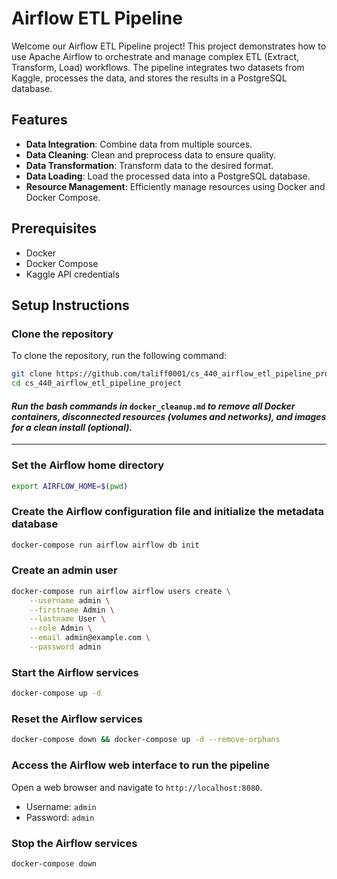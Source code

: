 # Airflow ETL Pipeline

Welcome our Airflow ETL Pipeline project! This project demonstrates how to use Apache Airflow to orchestrate and manage complex ETL (Extract, Transform, Load) workflows. The pipeline integrates two datasets from Kaggle, processes the data, and stores the results in a PostgreSQL database.

## Features

- **Data Integration**: Combine data from multiple sources.
- **Data Cleaning**: Clean and preprocess data to ensure quality.
- **Data Transformation**: Transform data to the desired format.
- **Data Loading**: Load the processed data into a PostgreSQL database.
- **Resource Management**: Efficiently manage resources using Docker and Docker Compose.

## Prerequisites

- Docker
- Docker Compose
- Kaggle API credentials

## Setup Instructions

### Clone the repository

To clone the repository, run the following command:

```bash
git clone https://github.com/taliff0001/cs_440_airflow_etl_pipeline_project.git
cd cs_440_airflow_etl_pipeline_project
```

#### *Run the bash commands in* `docker_cleanup.md` *to remove all Docker containers, disconnected resources* *(volumes and networks), and images for a clean install (optional).*

---

### Set the Airflow home directory

```bash
export AIRFLOW_HOME=$(pwd)
```

### Create the Airflow configuration file and initialize the metadata database

```bash
docker-compose run airflow airflow db init
```

### Create an admin user

```bash
docker-compose run airflow airflow users create \
    --username admin \
    --firstname Admin \
    --lastname User \
    --role Admin \
    --email admin@example.com \
    --password admin
```

### Start the Airflow services

```bash
docker-compose up -d
```

### Reset the Airflow services

```bash
docker-compose down && docker-compose up -d --remove-orphans
```

### Access the Airflow web interface to run the pipeline

Open a web browser and navigate to `http://localhost:8080`.

- Username: `admin`
- Password: `admin`

### Stop the Airflow services

```bash
docker-compose down
```
